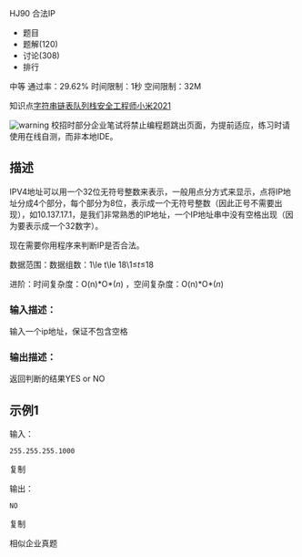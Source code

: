 HJ90 合法IP







- 题目
- 题解(120)
- 讨论(308)
- 排行

中等 通过率：29.62% 时间限制：1秒 空间限制：32M

知识点[字符串](https://www.nowcoder.com/exam/oj/ta?page=2&tpId=37&type=37?tag=579)[链表](https://www.nowcoder.com/exam/oj/ta?page=2&tpId=37&type=37?tag=580)[队列](https://www.nowcoder.com/exam/oj/ta?page=2&tpId=37&type=37?tag=582)[栈](https://www.nowcoder.com/exam/oj/ta?page=2&tpId=37&type=37?tag=581)[安全工程师](https://www.nowcoder.com/exam/oj/ta?page=2&tpId=37&type=37?tag=682)[小米](https://www.nowcoder.com/exam/oj/ta?page=2&tpId=37&type=37?tag=147)[2021](https://www.nowcoder.com/exam/oj/ta?page=2&tpId=37&type=37?tag=10059)

![warning](https://static.nowcoder.com/fe/file/images/web/ta/warning.png) 校招时部分企业笔试将禁止编程题跳出页面，为提前适应，练习时请使用在线自测，而非本地IDE。

## 描述

IPV4地址可以用一个32位无符号整数来表示，一般用点分方式来显示，点将IP地址分成4个部分，每个部分为8位，表示成一个无符号整数（因此正号不需要出现），如10.137.17.1，是我们非常熟悉的IP地址，一个IP地址串中没有空格出现（因为要表示成一个32数字）。

现在需要你用程序来判断IP是否合法。

数据范围：数据组数：1\le t\le 18\1≤*t*≤18 

进阶：时间复杂度：O(n)\*O*(*n*) ，空间复杂度：O(n)\*O*(*n*) 



### 输入描述：

输入一个ip地址，保证不包含空格

### 输出描述：

返回判断的结果YES or NO

## 示例1

输入：

```
255.255.255.1000
```

复制

输出：

```
NO
```

复制

相似企业真题